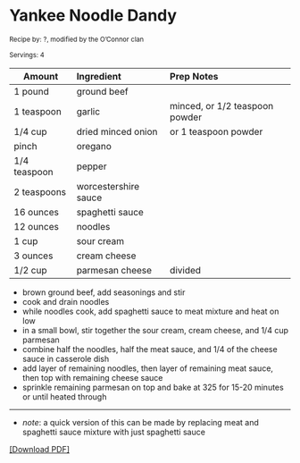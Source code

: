 # Yankee Noodle Dandy

<small>Recipe by: ?, modified by the O’Connor clan</small>

<small>Servings: 4</small>

| Amount       | Ingredient         | Prep Notes                 |
| ------------ | :----------------- | :------------------------- |
| 1 pound      | ground beef        |                            |
| 1 teaspoon   | garlic             | minced, or 1/2 teaspoon powder |
| 1/4 cup      | dried minced onion | or 1 teaspoon powder           |
| pinch        | oregano            |                            |
| 1/4 teaspoon | pepper             |                            |
| 2 teaspoons  | worcestershire sauce |                            |
| 16 ounces    | spaghetti sauce    |                            |
| 12 ounces    | noodles            |                            |
| 1 cup        | sour cream         |                            |
| 3 ounces     | cream cheese       |                            |
| 1/2 cup      | parmesan cheese    | divided                    |

- brown ground beef, add seasonings and stir
- cook and drain noodles
- while noodles cook, add spaghetti sauce to meat mixture and heat on low
- in a small bowl, stir together the sour cream, cream cheese, and 1/4 cup parmesan
- combine half the noodles, half the meat sauce, and 1/4 of the cheese sauce in casserole dish
- add layer of remaining noodles, then layer of remaining meat sauce, then top with remaining cheese sauce
- sprinkle remaining parmesan on top and bake at 325 for 15-20 minutes or until heated through

---

- _note_: a quick version of this can be made by replacing meat and spaghetti sauce mixture with just spaghetti sauce

<!-- Tags:
- beef
- hamburger
- cheese
- pasta
- tomato sauce
- easy
- oven
-->


[\[Download PDF\]](/pdf/main_dishes/yankeeNoodleDandy.pdf)
